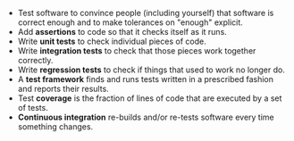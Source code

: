 -   Test software to convince people (including yourself) that software is correct enough
    and to make tolerances on "enough" explicit.
-   Add **assertions** to code so that it checks itself as it runs.
-   Write **unit tests** to check individual pieces of code.
-   Write **integration tests** to check that those pieces work together correctly.
-   Write **regression tests** to check if things that used to work no longer do.
-   A **test framework** finds and runs tests written in a prescribed fashion and reports their results.
-   Test **coverage** is the fraction of lines of code that are executed by a set of tests.
-   **Continuous integration** re-builds and/or re-tests software every time something changes.
